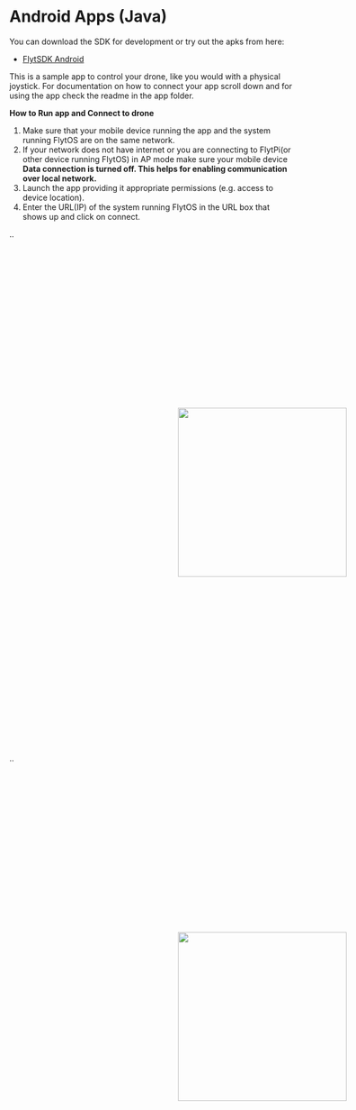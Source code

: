 # Android Apps (Java)


You can download the SDK for development or try out the apks from here:
* [FlytSDK Android](https://downloads.flytbase.com/flytos/downloads/sdk/Flyt-Android-SDK.zip)

This is a sample app to control your drone, like you would with a physical joystick. For documentation on how to connect your app scroll down and for using the app check the readme in the app folder.


**How to Run app and Connect to drone**

1. Make sure that your mobile device running the app and the system running FlytOS are on the same network.
2. If your network does not have internet or you are connecting to FlytPi(or other device running FlytOS) in AP mode make sure your mobile device **Data connection is turned off. This helps for enabling communication over local network.**
3. Launch the app providing it appropriate permissions (e.g. access to device location).
4. Enter the URL(IP) of the system running FlytOS in the URL box that shows up and click on connect.

..<img  style='margin:300px;' src="https://cloud.githubusercontent.com/assets/6880872/24395018/be069160-13bb-11e7-972b-87a18146902d.png" width="300" >

..<img  style='margin:300px;' src="https://cloud.githubusercontent.com/assets/6880872/24395018/be069160-13bb-11e7-972b-87a18146902d.png" width="300" >


